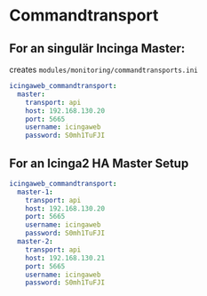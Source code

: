 # Commandtransport

## For an singulär Incinga Master:

creates `modules/monitoring/commandtransports.ini`

```yaml
icingaweb_commandtransport:
  master:
    transport: api
    host: 192.168.130.20
    port: 5665
    username: icingaweb
    password: S0mh1TuFJI
```

## For an Icinga2 HA Master Setup

```yaml
icingaweb_commandtransport:
  master-1:
    transport: api
    host: 192.168.130.20
    port: 5665
    username: icingaweb
    password: S0mh1TuFJI
  master-2:
    transport: api
    host: 192.168.130.21
    port: 5665
    username: icingaweb
    password: S0mh1TuFJI
```
